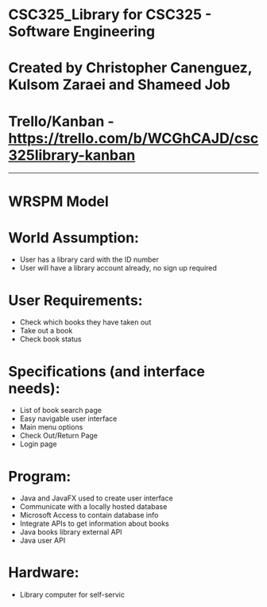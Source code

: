 # CSC325_Library for CSC325 - Software Engineering
# Created by Christopher Canenguez, Kulsom Zaraei and Shameed Job
# Trello/Kanban - https://trello.com/b/WCGhCAJD/csc325library-kanban
---------------------------------------------------
# WRSPM Model
# World Assumption:
- User has a library card with the ID number
- User will have a library account already, no sign up required
# User Requirements:
- Check which books they have taken out
- Take out a book
- Check book status
# Specifications (and interface needs):
- List of book search page
- Easy navigable user interface
- Main menu options
- Check Out/Return Page
- Login page
# Program:
- Java and JavaFX used to create user interface
- Communicate with a locally hosted database
- Microsoft Access to contain database info
- Integrate APIs to get information about books
- Java books library external API
- Java user API
# Hardware:
- Library computer for self-servic
